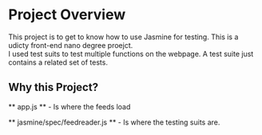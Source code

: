 # Project Overview

This project is to get to know how to use Jasmine for testing. This is a udicty front-end nano degree proejct.  
I used test suits to test multiple functions on the webpage. A test suite just contains a related set of tests.


## Why this Project?  

** app.js ** - Is where the feeds load  

** jasmine/spec/feedreader.js ** - Is where the testing suits are. 